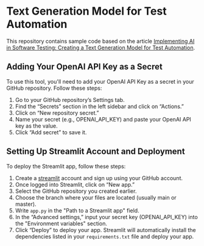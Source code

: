# Text Generation Model for Test Automation

This repository contains sample code based on the article [Implementing AI in Software Testing: Creating a Text Generation Model for Test Automation](https://drlee.io/implementing-ai-in-software-testing-creating-a-text-generation-model-for-test-automation-7294b26f93c4).

## Adding Your OpenAI API Key as a Secret

To use this tool, you'll need to add your OpenAI API Key as a secret in your GitHub repository. Follow these steps:

1. Go to your GitHub repository’s Settings tab.
2. Find the “Secrets” section in the left sidebar and click on “Actions.”
3. Click on “New repository secret.”
4. Name your secret (e.g., OPENAI_API_KEY) and paste your OpenAI API key as the value.
5. Click “Add secret” to save it.

## Setting Up Streamlit Account and Deployment

To deploy the Streamlit app, follow these steps:

1. Create a [streamlit](https://streamlit.io/) account and sign up using your GitHub account.
2. Once logged into Streamlit, click on “New app.”
3. Select the GitHub repository you created earlier.
4. Choose the branch where your files are located (usually main or master).
5. Write `app.py` in the "Path to a Streamlit app" field.
6. In the “Advanced settings,” input your secret key (OPENAI_API_KEY) into the "Environment variables" section.
7. Click “Deploy” to deploy your app. Streamlit will automatically install the dependencies listed in your `requirements.txt` file and deploy your app.
